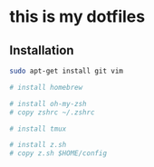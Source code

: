 # this is my dotfiles

## Installation

```bash
sudo apt-get install git vim

# install homebrew

# install oh-my-zsh
# copy zshrc ~/.zshrc

# install tmux

# install z.sh
# copy z.sh $HOME/config
```
